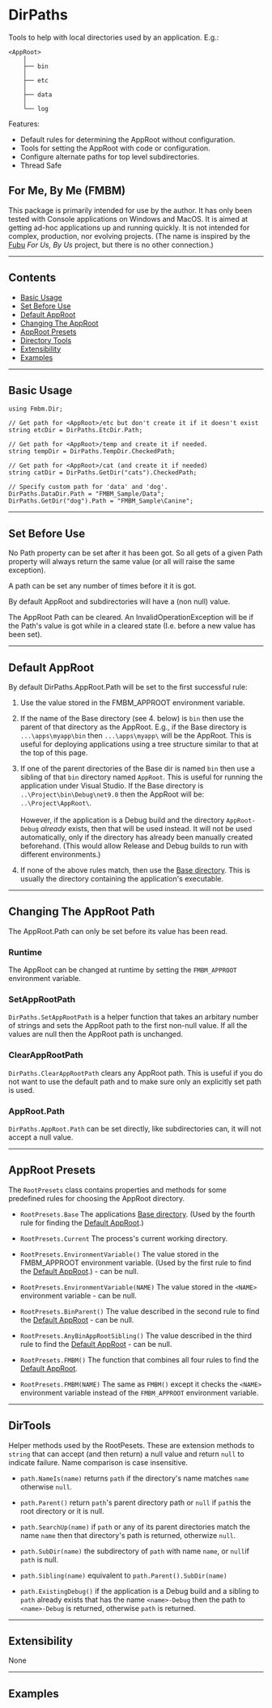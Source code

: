 DirPaths
========

Tools to help with local directories used by an application.  E.g.:

```
<AppRoot>
    │
    ├── bin
    │
    ├── etc
    │
    ├── data
    │
    └── log
```

Features:
  * Default rules for determining the AppRoot without configuration.
  * Tools for setting the AppRoot with code or configuration.
  * Configure alternate paths for top level subdirectories.
  * Thread Safe


For Me, By Me (FMBM)
--------------------
This package is primarily intended for use by the author.  It has only been
tested with Console applications on Windows and MacOS.  It is aimed at getting ad-hoc
applications up and running quickly.  It is not intended for complex,
production, nor evolving projects.  (The name is inspired by the [Fubu][Fubu]
_For Us, By Us_ project, but there is no other connection.)

----------------------------------------------------------------------------

Contents
--------
  - [Basic Usage](#basic-usage)
  - [Set Before Use](#set-before-use)
  - [Default AppRoot](#default-approot)
  - [Changing The AppRoot](#changing-the-approot)
  - [AppRoot Presets](#approot-presets)
  - [Directory Tools](#dirtools)
  - [Extensibility](#extensibility)
  - [Examples](#examples)

----------------------------------------------------------------------------

Basic Usage
-----------
    using Fmbm.Dir;

    // Get path for <AppRoot>/etc but don't create it if it doesn't exist
    string etcDir = DirPaths.EtcDir.Path;

    // Get path for <AppRoot>/temp and create it if needed.
    string tempDir = DirPaths.TempDir.CheckedPath;

    // Get path for <AppRoot>/cat (and create it if needed)
    string catDir = DirPaths.GetDir("cats").CheckedPath;

    // Specify custom path for 'data' and 'dog'.
    DirPaths.DataDir.Path = "FMBM_Sample/Data";
    DirPaths.GetDir("dog").Path = "FMBM_Sample\Canine";

----------------------------------------------------------------------------

Set Before Use
--------------
No Path property can be set after it has been got.  So all gets of a given
Path property will always return the same value (or all will raise the same
exception).

A path can be set any number of times before it it is got.

By default AppRoot and subdirectories will have a (non null) value.

The AppRoot Path can be cleared.  An InvalidOperationException will be
if the Path's value is got while in a cleared state (I.e. before a new
value has been set).

----------------------------------------------------------------------------

Default AppRoot
---------------
By default DirPaths.AppRoot.Path will be set to the first successful rule:
  1. Use the value stored in the FMBM_APPROOT environment variable.

  2. If the name of the Base directory (see 4. below) is ``bin`` then use the 
  parent of that directory as the AppRoot.  E.g., if the Base directory is
  ``...\apps\myapp\bin`` then ``...\apps\myapp\`` will be the AppRoot.  This is useful for deploying applications using a tree structure similar to that at the top of this page.

  3. If one of the parent directories of the Base dir is named ``bin`` then
  use a sibling of that ``bin`` directory named ``AppRoot``.  This is useful for
  running the application under Visual Studio.  If the Base directory is
  ``..\Project\bin\Debug\net9.0`` then the AppRoot will be: 
  ``..\Project\AppRoot\``.\
 \
  However, if the application is a Debug build and
  the directory ``AppRoot-Debug`` _already_ exists, then that will be used
  instead.  It will not be used automatically, only if the directory has already
  been manually created beforehand.  (This would allow Release and Debug builds
  to run with different environments.)

  4. If none of the above rules match, then use the 
  [Base directory][MSBaseDir].  This is usually the directory containing the application's executable.

----------------------------------------------------------------------------

Changing The AppRoot Path
-------------------------

The AppRoot.Path can only be set before its value has been read. 

### Runtime
The AppRoot can be changed at runtime by setting the ``FMBM_APPROOT``
environment variable.

### SetAppRootPath

``DirPaths.SetAppRootPath`` is a helper function that takes an arbitary number of strings and sets the AppRoot path to the first non-null value.  If all the values are null then
the AppRoot path is unchanged.

### ClearAppRootPath
``DirPaths.ClearAppRootPath`` clears any AppRoot path.  This is useful if you
do not want to use the default path and to make sure only an explicitly set 
path is used.

### AppRoot.Path
``DirPaths.AppRoot.Path`` can be set directly, like subdirectories can, it
will not accept a null value.

----------------------------------------------------------------------------

AppRoot Presets
---------------
The ``RootPresets`` class contains properties and methods for some predefined rules for choosing the AppRoot directory.

  - ``RootPresets.Base`` The applications [Base directory][MSBaseDir].  (Used by the fourth rule for finding the [Default AppRoot](#default-approot).)

  - ``RootPresets.Current`` The process's current working directory.

  - ``RootPresets.EnvironmentVariable()`` The value stored in the FMBM_APPROOT
environment variable.  (Used by the first rule to find
the [Default AppRoot](#default-approot).)  - can be null.

  - ``RootPresets.EnvironmentVariable(NAME)`` The value stored in the ``<NAME>`` environment variable - can be null.

  - ``RootPresets.BinParent()`` The value described in the second rule to find
the [Default AppRoot](#default-approot) - can be null.

  - ``RootPresets.AnyBinAppRootSibling()`` The value described in the third rule
to find the [Default AppRoot](#default-approot) - can be null.

  - ``RootPresets.FMBM()`` The function that combines all four rules to find the [Default AppRoot](#default-approot).

  - ``RootPresets.FMBM(NAME)`` The same as ``FMBM()`` except it checks the ``<NAME>`` environment variable instead of the ``FMBM_APPROOT`` environment variable.

----------------------------------------------------------------------------

DirTools
--------
Helper methods used by the RootPesets.  These are extension methods to ``string``
that can accept (and then return) a null value and return ``null`` to indicate
failure.  Name comparison is case insensitive.

  - ``path.NameIs(name)`` returns ``path`` if the directory's name matches ``name`` otherwise ``null``.

  - ``path.Parent()`` return ``path``'s parent directory path or ``null`` if ``path``is the root directory or it is null.

  - ``path.SearchUp(name)`` if ``path`` or any of its parent directories match the name ``name`` then that directory's path is returned, otherwize ``null``.

  - ``path.SubDir(name)`` the subdirectory of ``path`` with name ``name``, or ``null``if ``path`` is null.

  - ``path.Sibling(name)`` equivalent to ``path.Parent().SubDir(name)``

  - ``path.ExistingDebug()`` if the application is a Debug build and a sibling 
to ``path`` already exists that has the name ``<name>-Debug`` then the path 
to ``<name>-Debug`` is returned, otherwise ``path`` is returned.  

----------------------------------------------------------------------------

Extensibility
-------------
None

----------------------------------------------------------------------------

Examples
--------


[Fubu]: <https://fubumvc.github.io/>
[MSBaseDir]: <https://docs.microsoft.com/en-us/dotnet/api/system.appcontext.basedirectory>
